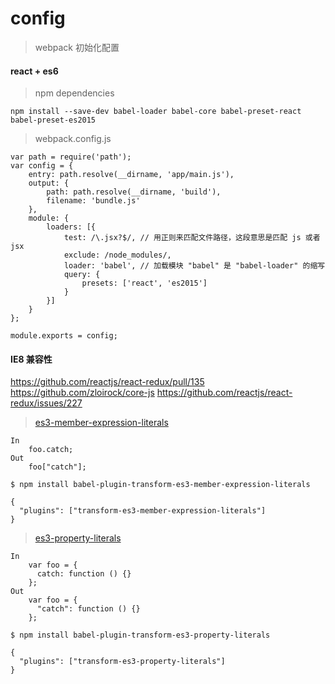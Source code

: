 # config
> webpack 初始化配置

#### react + es6
> npm dependencies

`npm install --save-dev babel-loader babel-core babel-preset-react babel-preset-es2015`
> webpack.config.js
```
var path = require('path');
var config = {
    entry: path.resolve(__dirname, 'app/main.js'),
    output: {
        path: path.resolve(__dirname, 'build'),
        filename: 'bundle.js'
    },
    module: {
        loaders: [{
            test: /\.jsx?$/, // 用正则来匹配文件路径，这段意思是匹配 js 或者 jsx
            exclude: /node_modules/,
            loader: 'babel', // 加载模块 "babel" 是 "babel-loader" 的缩写
            query: {
                presets: ['react', 'es2015']
            }
        }]
    }
};

module.exports = config;
```

#### IE8 兼容性
https://github.com/reactjs/react-redux/pull/135
https://github.com/zloirock/core-js
https://github.com/reactjs/react-redux/issues/227

> [es3-member-expression-literals](http://babeljs.io/docs/plugins/transform-es3-member-expression-literals/)
```
In
    foo.catch;
Out
    foo["catch"];
```
`$ npm install babel-plugin-transform-es3-member-expression-literals`
```
{
  "plugins": ["transform-es3-member-expression-literals"]
}
```

> [es3-property-literals](http://babeljs.io/docs/plugins/transform-es3-property-literals/)
```
In
    var foo = {
      catch: function () {}
    };
Out
    var foo = {
      "catch": function () {}
    };
```
`$ npm install babel-plugin-transform-es3-property-literals`
```
{
  "plugins": ["transform-es3-property-literals"]
}
```